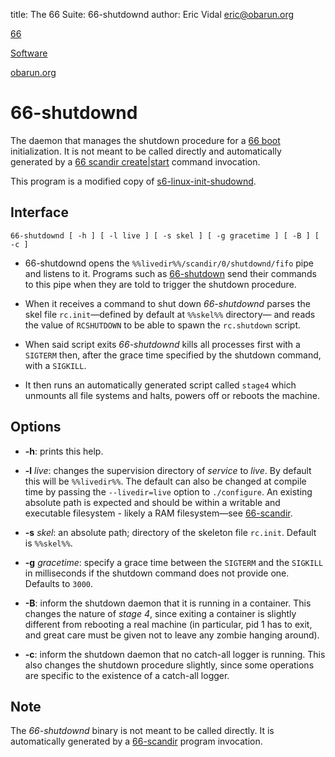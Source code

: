 title: The 66 Suite: 66-shutdownd
author: Eric Vidal <eric@obarun.org>

[66](index.html)

[Software](https://web.obarun.org/software)

[obarun.org](https://web.obarun.org)

# 66-shutdownd

The daemon that manages the shutdown procedure for a [66 boot](66-boot.html) initialization. It is not meant to be called directly and automatically generated by a [66 scandir create|start](scandir.html) command invocation.

This program is a modified copy of [s6-linux-init-shudownd](https://skarnet.org/software/s6-linux-init/s6-linux-init-shutdownd.html).

## Interface

```
66-shutdownd [ -h ] [ -l live ] [ -s skel ] [ -g gracetime ] [ -B ] [ -c ]
```

- 66-shutdownd opens the `%%livedir%%/scandir/0/shutdownd/fifo` pipe and listens to it. Programs such as [66-shutdown](66-shutdown.html) send their commands to this pipe when they are told to trigger the shutdown procedure.

- When it receives a command to shut down *66-shutdownd* parses the skel file `rc.init`—defined by default at `%%skel%%` directory— and reads the value of `RCSHUTDOWN` to be able to spawn the `rc.shutdown` script.

- When said script exits *66-shutdownd* kills all processes first with a `SIGTERM` then, after the grace time specified by the shutdown command, with a `SIGKILL`.

- It then runs an automatically generated script called `stage4` which unmounts all file systems and halts, powers off or reboots the machine.

## Options

- **-h**: prints this help.

- **-l** *live*: changes the supervision directory of *service* to *live*. By default this will be `%%livedir%%`. The default can also be changed at compile time by passing the `--livedir=live` option to `./configure`. An existing absolute path is expected and should be within a writable and executable filesystem - likely a RAM filesystem—see [66-scandir](66-scandir.html).

- **-s** *skel*: an absolute path; directory of the skeleton file `rc.init`. Default is `%%skel%%`.

- **-g** *gracetime*: specify a grace time between the `SIGTERM` and the `SIGKILL` in milliseconds if the shutdown command does not provide one. Defaults to `3000`.

- **-B**: inform the shutdown daemon that it is running in a container. This changes the nature of *stage 4*, since exiting a container is slightly different from rebooting a real machine (in particular, pid 1 has to exit, and great care must be given not to leave any zombie hanging around).

- **-c**: inform the shutdown daemon that no catch-all logger is running. This also changes the shutdown procedure slightly, since some operations are specific to the existence of a catch-all logger.

## Note

The *66-shutdownd* binary is not meant to be called directly. It is automatically generated by a [66-scandir](66‑scandir.html) program invocation.

